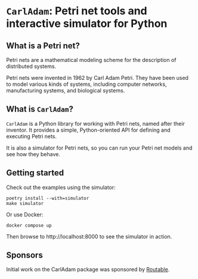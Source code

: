 # `CarlAdam`: Petri net tools and interactive simulator for Python

## What is a Petri net?

Petri nets are a mathematical modeling scheme for the description of distributed systems.

Petri nets were invented in 1962 by Carl Adam Petri.
They have been used to model various kinds of systems,
including computer networks, manufacturing systems, and biological systems.

## What is `CarlAdam`?

`CarlAdam` is a Python library for working with Petri nets, named after their inventor.
It provides a simple, Python-oriented API for defining and executing Petri nets.

It is also a simulator for Petri nets, so you can run your Petri net models and see how they behave.

## Getting started

Check out the examples using the simulator:

```shell
poetry install --with=simulator
make simulator
```

Or use Docker:

```shell
docker compose up
```

Then browse to http://localhost:8000 to see the simulator in action.

## Sponsors

Initial work on the CarlAdam package was sponsored by [Routable](https://routable.com/).
